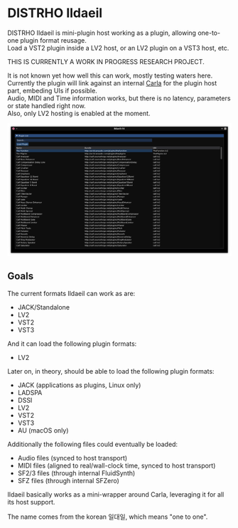 # DISTRHO Ildaeil

DISTRHO Ildaeil is mini-plugin host working as a plugin, allowing one-to-one plugin format reusage.  
Load a VST2 plugin inside a LV2 host, or an LV2 plugin on a VST3 host, etc.

THIS IS CURRENTLY A WORK IN PROGRESS RESEARCH PROJECT.

It is not known yet how well this can work, mostly testing waters here.  
Currently the plugin will link against an internal [Carla](https://github.com/falkTX/Carla) for the plugin host part, embeding UIs if possible.  
Audio, MIDI and Time information works, but there is no latency, parameters or state handled right now.  
Also, only LV2 hosting is enabled at the moment.

![screenshot](Screenshot.png "Ildaeil")

## Goals

The current formats Ildaeil can work as are:

- JACK/Standalone
- LV2
- VST2
- VST3

And it can load the following plugin formats:
- LV2

Later on, in theory, should be able to load the following plugin formats:

- JACK (applications as plugins, Linux only)
- LADSPA
- DSSI
- LV2
- VST2
- VST3
- AU (macOS only)

Additionally the following files could eventually be loaded:

- Audio files (synced to host transport)
- MIDI files (aligned to real/wall-clock time, synced to host transport)
- SF2/3 files (through internal FluidSynth)
- SFZ files (through internal SFZero)

Ildaeil basically works as a mini-wrapper around Carla, leveraging it for all its host support.

The name comes from the korean 일대일, which means "one to one".
